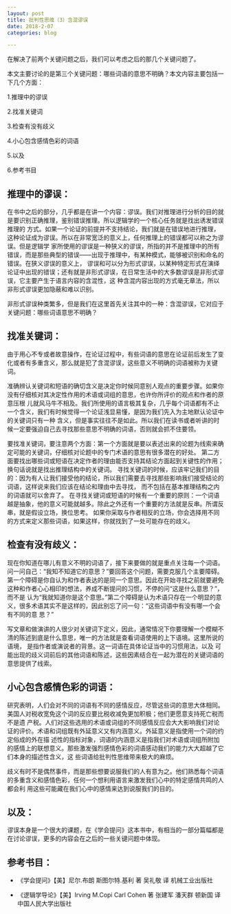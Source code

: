 ```yaml
---
layout: post
title: 批判性思维（3）含混谬误
date: 2018-2-07
categories: blog

---
```


在解决了前两个关键问题之后，我们可以考虑之后的那几个关键问题了。

本文主要讨论的是第三个关键问题：哪些词语的意思不明确？本文内容主要包括一下几个方面：

1.推理中的谬误

2.找准关键词

3.检查有没有歧义

4.小心包含感情色彩的词语

5.以及

6.参考书目

## 推理中的谬误：

在书中之后的部分，几乎都是在讲一个内容：谬误。我们对推理进行分析的目的就是要识别正确推理，鉴别错误推理。所以逻辑学的一个核心任务就是找出诱发错误推理的
方式。如果一个论证的前提并不支持结论，我们就是在错误地进行推理，这种论证成为谬误。所以在非常宽泛的意义上，任何推理上的错误都可以称之为谬误。但是逻辑学
家所使用的谬误是一种狭义的谬误，所指的并不是推理中的所有错误，而是那些典型的错误——出现于推理中，有某种模式，能够被识别和命名的错误。在狭义谬误的意义上，
谬误和可以分为形式谬误，以某种特定形式在演绎论证中出现的错误；还有就是非形式谬误，在日常生活中的大多数谬误是非形式谬误，它主要产生于语言内容的含混性，这
种含混内容出现的方式毫无章法，所以非形式谬误更加隐蔽和难以识别。

非形式谬误种类繁多，但是我们在这里首先关注其中的一种：含混谬误，它对应于关键问题：哪些词语意思不明确？

## 找准关键词：

由于用心不专或者故意操作，在论证过程中，有些词语的意思在论证前后发生了变化或者有多重含义，那么就是犯了含混谬误，这些意义不明确的词语被称为关键词。

准确辨认关键词和短语的确切含义是决定你时候同意别人观点的重要步骤。如果你没有仔细核对其决定性作用的术语或词组的意思，也许你所评价的观点和作者的原意压根
儿就风马牛不相及。我们所使用的语言极其复杂，几乎每个词语都有不止一个含义，我们有时候觉得一个论证浅显易懂，是因为我们先入为主地默认论证中的关键词只有一种
含义，但是事实往往不是如此。所以我们在读书或者听讲的时候一定要强迫自己去寻找那些意思不明确的词语，否则就会抓不住要领。

要找准关键词，要注意两个方面：第一个方面就是要以表述出来的论题为线索来确定可能的关键词，仔细核对论题中的专门术语的意思有很多潜在的好处。
第二方面要找出哪些词或短语在决定作者的理由能否支持其结论方面起到关键性的作用；换句话说就是找出推理结构中的关键词。
寻找关键词的时候，应该牢记我们的目的：因为有人让我们接受他的结论，所以我们需要去寻找那些影响我们接受结论的词语，这样说来我们应该在结论和理由中去寻找，
而不包括在基本推理结构之内的词语就可以舍弃了。
在寻找关键词或短语的时候有一个重要的原则：一个词语越是抽象，他的意义可能就越多。除此之外还有一个重要的方法就是反串。所谓反串，就是假设立场，换位思考。
如果你采取与作者相反的立场，你会选择用不同的方式来定义那些词语，如果这样，你就找到了一处可能存在的歧义。

## 检查有没有歧义：

现在你知道在哪儿有意义不明的词语了，接下来要做的就是重点关注每一个词语。问一问自己：“我知不知道它的意思？”要回答这个问题，需要克服几个主要障碍。
第一个障碍是你自认为和作者表达的是同一个意思。因此在开始寻找之前就要避免这种和作者心心相印的想法，养成不断提问的习惯，不停的问“这是什么意思？”，而不是
认为“我就知道你是这个意思。”第二个障碍是认为术语只存在一个明显的意义，很多术语其实不是这样的，因此别忘了问一句：“这些词语中有没有哪一个会有不同的意
思？” 

写文章和做演讲的人很少对关键词下定义，因此，通常情况下你要理解一个模糊不清的陈述到底是什么意思，唯一的方法就是查看词语使用的上下语境。这里所说的语境，
是指作者或演说者的背景。这一词语在具体论证当中的习惯用法，以及 可能出现的歧义词前后的其他词语和陈述，这些因素结合在一起为潜在的关键词语的意思提供了线索。

## 小心包含感情色彩的词语：

研究表明，人们会对不同的词语有不同的感情反应，尽管这些词的意思大体相同。美国人对税收宽免这个词的反应要比税收减免更加积极；他们更愿意支持死亡税而不是遗
产税。人们对这些选用的术语或词组的不同感情反应会大大影响我们对论证的评价。术语和词组既有外延意义又有内涵意义。外延意义是指使用一个词的约定俗成的外在描
述性的指标对象，词语的内涵意义是指我们对术语或词组所附加的感情上的联想意义。那些激发强烈感情色彩的词语感动我们的能力大大超越了它们本身的描述性含义，这
些词语给批判性思维带来极大的麻烦。

歧义有时不是偶然事件，而是那些想要说服我们的人有意为之。他们熟悉每个词语的多重含义和感情色彩，任何一个想利用语言来激发我们心中的特定感情共鸣的人都会利
用这些可能藏在我们心中的感情来达到说服我们的目的。

## 以及：

谬误本身是一个很大的课题，在《学会提问》这本书中，有相当的一部分篇幅都是在讨论谬误，更多的内容会在之后的一些关键问题中体现。

## 参考书目：

* 《学会提问》【美】尼尔.布朗 斯图尔特.基利 著 吴礼敬 译 机械工业出版社

* 《逻辑学导论》【美】Irving M.Copi Carl Cohen 著 张建军 潘天群 顿新国 译 中国人民大学出版社
